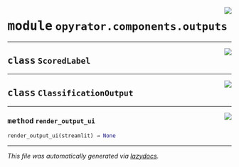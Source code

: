 <!-- markdownlint-disable -->

<a href="https://github.com/ai-chain/opyrator/blob/main/src/opyrator/components/outputs.py#L0"><img align="right" style="float:right;" src="https://img.shields.io/badge/-source-cccccc?style=flat-square"></a>

# <kbd>module</kbd> `opyrator.components.outputs`






---

<a href="https://github.com/ai-chain/opyrator/blob/main/src/opyrator/components/outputs.py#L6"><img align="right" style="float:right;" src="https://img.shields.io/badge/-source-cccccc?style=flat-square"></a>

## <kbd>class</kbd> `ScoredLabel`








---

<a href="https://github.com/ai-chain/opyrator/blob/main/src/opyrator/components/outputs.py#L11"><img align="right" style="float:right;" src="https://img.shields.io/badge/-source-cccccc?style=flat-square"></a>

## <kbd>class</kbd> `ClassificationOutput`







---

<a href="https://github.com/ai-chain/opyrator/blob/main/src/opyrator/components/outputs.py#L20"><img align="right" style="float:right;" src="https://img.shields.io/badge/-source-cccccc?style=flat-square"></a>

### <kbd>method</kbd> `render_output_ui`

```python
render_output_ui(streamlit) → None
```








---

_This file was automatically generated via [lazydocs](https://github.com/ai-chain/lazydocs)._
